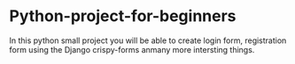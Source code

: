 # Python-project-for-beginners
In this python small project you will be able to create login form, registration form using the Django crispy-forms anmany more intersting things.
